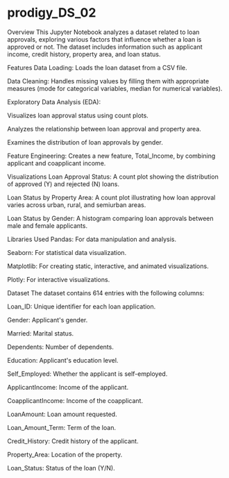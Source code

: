 # prodigy_DS_02
Overview
This Jupyter Notebook analyzes a dataset related to loan approvals, exploring various factors that influence whether a loan is approved or not. The dataset includes information such as applicant income, credit history, property area, and loan status.

Features
Data Loading: Loads the loan dataset from a CSV file.

Data Cleaning: Handles missing values by filling them with appropriate measures (mode for categorical variables, median for numerical variables).

Exploratory Data Analysis (EDA):

Visualizes loan approval status using count plots.

Analyzes the relationship between loan approval and property area.

Examines the distribution of loan approvals by gender.

Feature Engineering: Creates a new feature, Total_Income, by combining applicant and coapplicant income.

Visualizations
Loan Approval Status: A count plot showing the distribution of approved (Y) and rejected (N) loans.

Loan Status by Property Area: A count plot illustrating how loan approval varies across urban, rural, and semiurban areas.

Loan Status by Gender: A histogram comparing loan approvals between male and female applicants.

Libraries Used
Pandas: For data manipulation and analysis.

Seaborn: For statistical data visualization.

Matplotlib: For creating static, interactive, and animated visualizations.

Plotly: For interactive visualizations.



Dataset
The dataset contains 614 entries with the following columns:

Loan_ID: Unique identifier for each loan application.

Gender: Applicant's gender.

Married: Marital status.

Dependents: Number of dependents.

Education: Applicant's education level.

Self_Employed: Whether the applicant is self-employed.

ApplicantIncome: Income of the applicant.

CoapplicantIncome: Income of the coapplicant.

LoanAmount: Loan amount requested.

Loan_Amount_Term: Term of the loan.

Credit_History: Credit history of the applicant.

Property_Area: Location of the property.

Loan_Status: Status of the loan (Y/N).

